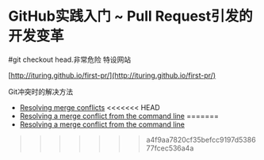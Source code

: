 # GitHub实践入门 ~ Pull Request引发的开发变革
#git checkout head.非常危险
特设网站

  [http://ituring.github.io/first-pr/](http://ituring.github.io/first-pr/)

Git冲突时的解决方法

-  [Resolving merge conflicts](https://help.github.com/articles/resolving-merge-conflicts/)
<<<<<<< HEAD
-  [Resolving a merge conflict from the command line](https://help.github.com/articles/rlving-a-merge-conflict-from-the-command-line/)
=======
-  [Resolving a merge conflict from the command line](https://help.gihub.com/articles/resolving-a-merge-conflict-from-the-command-line/)
>>>>>>> a4f9aa7820cf35befcc9197d538677fcec536a4a
